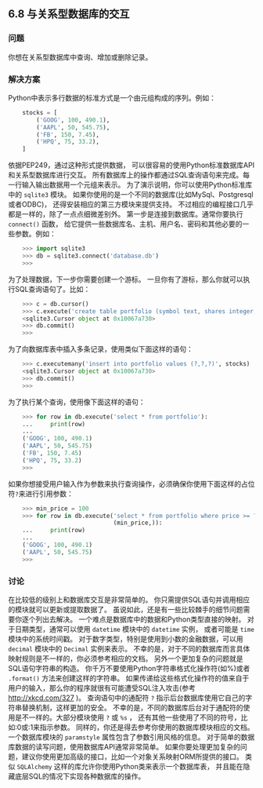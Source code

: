## 6.8 与关系型数据库的交互 ##
### 问题 ###
你想在关系型数据库中查询、增加或删除记录。
### 解决方案 ###
Python中表示多行数据的标准方式是一个由元组构成的序列。例如：
```python
    stocks = [
        ('GOOG', 100, 490.1),
        ('AAPL', 50, 545.75),
        ('FB', 150, 7.45),
        ('HPQ', 75, 33.2),
    ]

```
依据PEP249，通过这种形式提供数据，
可以很容易的使用Python标准数据库API和关系型数据库进行交互。
所有数据库上的操作都通过SQL查询语句来完成。每一行输入输出数据用一个元组来表示。
为了演示说明，你可以使用Python标准库中的 ``sqlite3`` 模块。
如果你使用的是一个不同的数据库(比如MySql、Postgresql或者ODBC)，
还得安装相应的第三方模块来提供支持。
不过相应的编程接口几乎都是一样的，除了一点点细微差别外。
第一步是连接到数据库。通常你要执行 ``connect()`` 函数，
给它提供一些数据库名、主机、用户名、密码和其他必要的一些参数。例如：
```python
    >>> import sqlite3
    >>> db = sqlite3.connect('database.db')
    >>>

```
为了处理数据，下一步你需要创建一个游标。
一旦你有了游标，那么你就可以执行SQL查询语句了。比如：
```python
    >>> c = db.cursor()
    >>> c.execute('create table portfolio (symbol text, shares integer, price real)')
    <sqlite3.Cursor object at 0x10067a730>
    >>> db.commit()
    >>>

```
为了向数据库表中插入多条记录，使用类似下面这样的语句：
```python
    >>> c.executemany('insert into portfolio values (?,?,?)', stocks)
    <sqlite3.Cursor object at 0x10067a730>
    >>> db.commit()
    >>>

```
为了执行某个查询，使用像下面这样的语句：
```python
    >>> for row in db.execute('select * from portfolio'):
    ...     print(row)
    ...
    ('GOOG', 100, 490.1)
    ('AAPL', 50, 545.75)
    ('FB', 150, 7.45)
    ('HPQ', 75, 33.2)
    >>>

```
如果你想接受用户输入作为参数来执行查询操作，必须确保你使用下面这样的占位符``?``来进行引用参数：
```python
    >>> min_price = 100
    >>> for row in db.execute('select * from portfolio where price >= ?',
                              (min_price,)):
    ...     print(row)
    ...
    ('GOOG', 100, 490.1)
    ('AAPL', 50, 545.75)
    >>>

```
### 讨论 ###
在比较低的级别上和数据库交互是非常简单的。
你只需提供SQL语句并调用相应的模块就可以更新或提取数据了。
虽说如此，还是有一些比较棘手的细节问题需要你逐个列出去解决。
一个难点是数据库中的数据和Python类型直接的映射。
对于日期类型，通常可以使用 ``datetime`` 模块中的 ``datetime`` 实例，
或者可能是 ``time`` 模块中的系统时间戳。
对于数字类型，特别是使用到小数的金融数据，可以用 ``decimal`` 模块中的 ``Decimal`` 实例来表示。
不幸的是，对于不同的数据库而言具体映射规则是不一样的，你必须参考相应的文档。
另外一个更加复杂的问题就是SQL语句字符串的构造。
你千万不要使用Python字符串格式化操作符(如%)或者 ``.format()`` 方法来创建这样的字符串。
如果传递给这些格式化操作符的值来自于用户的输入，那么你的程序就很有可能遭受SQL注入攻击(参考 http://xkcd.com/327 )。
查询语句中的通配符 ``?`` 指示后台数据库使用它自己的字符串替换机制，这样更加的安全。
不幸的是，不同的数据库后台对于通配符的使用是不一样的。大部分模块使用 ``?`` 或 ``%s`` ，
还有其他一些使用了不同的符号，比如:0或:1来指示参数。
同样的，你还是得去参考你使用的数据库模块相应的文档。
一个数据库模块的 ``paramstyle`` 属性包含了参数引用风格的信息。
对于简单的数据库数据的读写问题，使用数据库API通常非常简单。
如果你要处理更加复杂的问题，建议你使用更加高级的接口，比如一个对象关系映射ORM所提供的接口。
类似 ``SQLAlchemy`` 这样的库允许你使用Python类来表示一个数据库表，
并且能在隐藏底层SQL的情况下实现各种数据库的操作。
